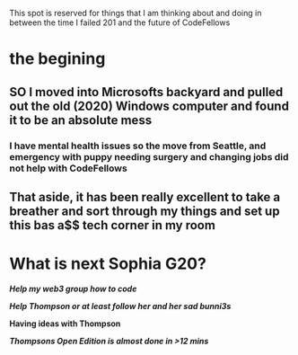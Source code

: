 This spot is reserved for things that I am thinking about and doing in between the time I failed 201 and the future of CodeFellows

# the begining 

## SO I moved into Microsofts backyard and pulled out the old (2020) Windows computer and found it to be an absolute mess

### I have mental health issues so the move from Seattle, and emergency with puppy needing surgery and changing jobs did not help with CodeFellows

## That aside, it has been really excellent to take a breather and sort through my things and set up this bas a$$ tech corner in my room

# What is next Sophia G20?

***Help my web3 group how to code***

***Help Thompson or at least follow her and her sad bunni3s***

**Having ideas with Thompson**

***Thompsons Open Edition is almost done in >12 mins***